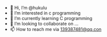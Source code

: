 - 👋 Hi, I’m @hukulu
- 👀 I’m interested in c programming
- 🌱 I’m currently learning C programming
- 💞️ I’m looking to collaborate on ...
- 📫 How to reach me via 139387481@qq.con

<!---
hukulu/hukulu is a ✨ special ✨ repository because its `README.md` (this file) appears on your GitHub profile.
You can click the Preview link to take a look at your changes.
--->
